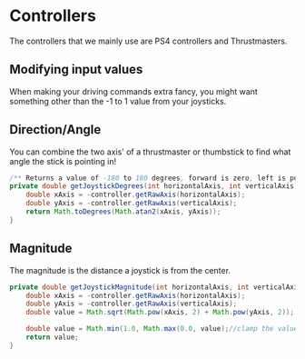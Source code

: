 # Controllers

The controllers that we mainly use are PS4 controllers and Thrustmasters.


## Modifying input values
When making your driving commands extra fancy, you might want something other than the -1 to 1 value from your joysticks. 

## Direction/Angle
You can combine the two axis' of a thrustmaster or thumbstick to find what angle the stick is pointing in!
```java
/** Returns a value of -180 to 180 degrees, forward is zero, left is positive, right is negative, >>not touching the joystick is also measured as zero<<*/
private double getJoystickDegrees(int horizontalAxis, int verticalAxis) {
    double xAxis = -controller.getRawAxis(horizontalAxis);
    double yAxis = -controller.getRawAxis(verticalAxis);
    return Math.toDegrees(Math.atan2(xAxis, yAxis));
}
```

## Magnitude
The magnitude is the distance a joystick is from the center.
```java
private double getJoystickMagnitude(int horizontalAxis, int verticalAxis) {
    double xAxis = -controller.getRawAxis(horizontalAxis);
    double yAxis = -controller.getRawAxis(verticalAxis);
    double value = Math.sqrt(Math.pow(xAxis, 2) + Math.pow(yAxis, 2));

    double value = Math.min(1.0, Math.max(0.0, value);//clamp the value between 0 and 1
    return value;
}
```
